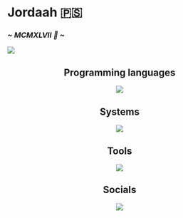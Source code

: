 <div align="left">
  <h1>Jordaah 🇵🇸</h1>
  <h3><i>~ MCMXLVII 🥀 ~</i></h3>
<img src="https://tenor.com/fr/view/cherryblossokm-gif-249451721284078019123875914">
</div>
<div align="center">
<h2><strong>Programming languages</strong></h2>
  <img src="https://go-skill-icons.vercel.app/api/icons?i=python,java,html,css,javascript">
  <h2><strong>Systems</strong></h2>
  <img src="https://go-skill-icons.vercel.app/api/icons?i=linux,windows">
  <h2><strong>Tools</strong></h2>
  <img src="https://go-skill-icons.vercel.app/api/icons?i=tomcat,sublime,chromium,wsl,vscode,word,animate">
  <h2><strong>Socials</strong></h2>
  <img src="https://go-skill-icons.vercel.app/api/icons?i=discord,instagram,x">
</div>
